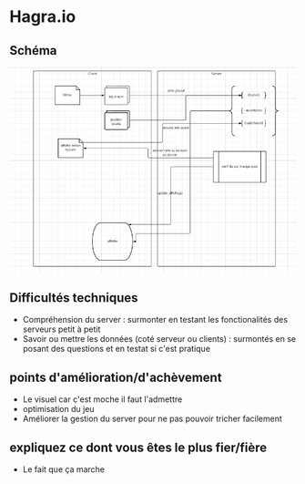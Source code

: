 # Hagra.io

## Schéma
![Alt text](schéma.jpg?raw=true "Title")

## Difficultés techniques

- Compréhension du server : surmonter en testant les fonctionalités des serveurs petit à petit
- Savoir ou mettre les données (coté serveur ou clients) : surmontés en se posant des questions et en testat si c'est pratique

##  points d'amélioration/d'achèvement

- Le visuel car c'est moche il faut l'admettre
- optimisation du jeu
- Améliorer la gestion du server pour ne pas pouvoir tricher facilement

##  expliquez ce dont vous êtes le plus fier/fière

- Le fait que ça marche


